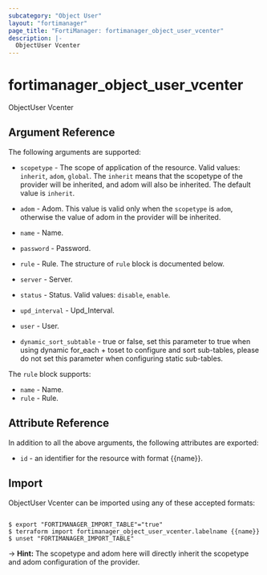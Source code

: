 ```yaml
---
subcategory: "Object User"
layout: "fortimanager"
page_title: "FortiManager: fortimanager_object_user_vcenter"
description: |-
  ObjectUser Vcenter
---
```


# fortimanager_object_user_vcenter
ObjectUser Vcenter

## Argument Reference


The following arguments are supported:

* `scopetype` - The scope of application of the resource. Valid values: `inherit`, `adom`, `global`. The `inherit` means that the scopetype of the provider will be inherited, and adom will also be inherited. The default value is `inherit`.
* `adom` - Adom. This value is valid only when the `scopetype` is `adom`, otherwise the value of adom in the provider will be inherited.

* `name` - Name.
* `password` - Password.
* `rule` - Rule. The structure of `rule` block is documented below.
* `server` - Server.
* `status` - Status. Valid values: `disable`, `enable`.

* `upd_interval` - Upd_Interval.
* `user` - User.
* `dynamic_sort_subtable` - true or false, set this parameter to true when using dynamic for_each + toset to configure and sort sub-tables, please do not set this parameter when configuring static sub-tables.

The `rule` block supports:

* `name` - Name.
* `rule` - Rule.


## Attribute Reference

In addition to all the above arguments, the following attributes are exported:
* `id` - an identifier for the resource with format {{name}}.

## Import

ObjectUser Vcenter can be imported using any of these accepted formats:
```

$ export "FORTIMANAGER_IMPORT_TABLE"="true"
$ terraform import fortimanager_object_user_vcenter.labelname {{name}}
$ unset "FORTIMANAGER_IMPORT_TABLE"
```
-> **Hint:** The scopetype and adom here will directly inherit the scopetype and adom configuration of the provider.
